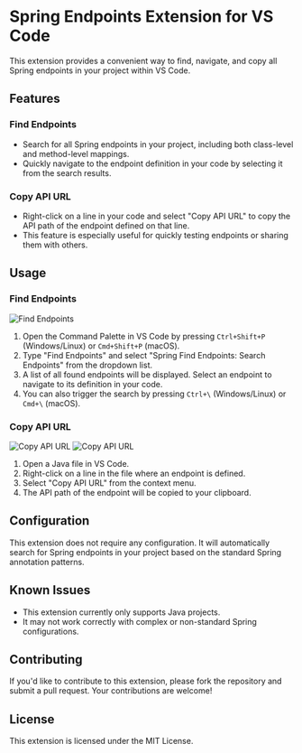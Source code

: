 # Spring Endpoints Extension for VS Code

This extension provides a convenient way to find, navigate, and copy all Spring endpoints in your project within VS Code.

## Features

### Find Endpoints

* Search for all Spring endpoints in your project, including both class-level and method-level mappings.
* Quickly navigate to the endpoint definition in your code by selecting it from the search results.

### Copy API URL

* Right-click on a line in your code and select "Copy API URL" to copy the API path of the endpoint defined on that line.
* This feature is especially useful for quickly testing endpoints or sharing them with others.

## Usage

### Find Endpoints
![Find Endpoints](https://raw.githubusercontent.com/lijunjie1991/vscode-spring-endpoints/refs/heads/main/images/find-endpoints.png)

1. Open the Command Palette in VS Code by pressing `Ctrl+Shift+P` (Windows/Linux) or `Cmd+Shift+P` (macOS).
2. Type "Find Endpoints" and select "Spring Find Endpoints: Search Endpoints" from the dropdown list.
3. A list of all found endpoints will be displayed. Select an endpoint to navigate to its definition in your code.
4. You can also trigger the search by pressing `Ctrl+\` (Windows/Linux) or `Cmd+\` (macOS).

### Copy API URL
![Copy API URL](https://raw.githubusercontent.com/lijunjie1991/vscode-spring-endpoints/refs/heads/main/images/copy-api-url.png)
![Copy API URL](https://raw.githubusercontent.com/lijunjie1991/vscode-spring-endpoints/refs/heads/main/images/copy-api-url-2.png)

1. Open a Java file in VS Code.
2. Right-click on a line in the file where an endpoint is defined.
3. Select "Copy API URL" from the context menu.
4. The API path of the endpoint will be copied to your clipboard.

## Configuration

This extension does not require any configuration. It will automatically search for Spring endpoints in your project based on the standard Spring annotation patterns.

## Known Issues

* This extension currently only supports Java projects.
* It may not work correctly with complex or non-standard Spring configurations.

## Contributing

If you'd like to contribute to this extension, please fork the repository and submit a pull request. Your contributions are welcome!

## License

This extension is licensed under the MIT License.
